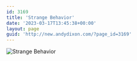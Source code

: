 ```yaml
---
id: 3169
title: 'Strange Behavior'
date: '2023-03-17T13:45:38+00:00'
layout: page
guid: 'http://new.andydixon.com/?page_id=3169'
---
```


![Strange Behavior](https://i0.wp.com/assets.g8x2.ldn.idrivee2-23.com/posters/Strange%20Behavior%2001.jpg?w=1200&ssl=1 "Strange Behavior")